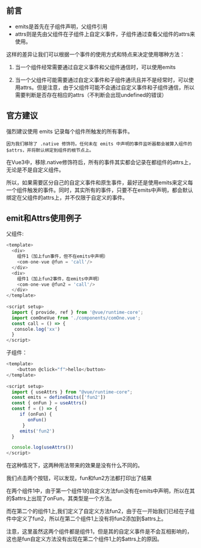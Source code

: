 ## 前言
* emits是首先在子组件声明，父组件引用
* attrs则是先由父组件在子组件上自定义事件，子组件通过查看父组件的attrs来使用。

这样的差异让我们可以根据一个事件的使用方式和特点来决定使用哪种方法：

1. 当一个组件经常需要通过自定义事件和父组件通信时，可以使用emits

2. 当一个父组件可能需要通过自定义事件和子组件通讯且并不是经常时，可以使用attrs。但是注意，由于父组件可能不会通过自定义事件和子组件通信，所以需要判断是否存在相应的attrs（不判断会出现undefined的错误）


## 官方建议
强烈建议使用 emits 记录每个组件所触发的所有事件。
```
因为我们移除了 .native 修饰符。任何未在 emits 中声明的事件监听器都会被算入组件的 $attrs，并将默认绑定到组件的根节点上。
```

在Vue3中，移除.native修饰符后，所有的事件其实都会记录在都组件的attrs上，无论是不是自定义组件。

所以，如果需要区分自己的自定义事件和原生事件，最好还是使用emits来定义每一个组件触发的事件。同时，其实所有的事件，只要不在emits中声明，都会默认绑定在父组件的attrs上，并不仅限于自定义的事件。

## emit和Attrs使用例子
父组件:
```javaScript
<template>
  <div>
    组件1（加上fun事件，但不在emits中声明）
    <com-one-vue @fun = 'call'/>
  </div>
  <div>
    组件1（加上fun2事件，在emits中声明）
    <com-one-vue @fun2 = 'call'/>
  </div>
</template>
​
<script setup>
  import { provide, ref } from '@vue/runtime-core';
  import comOneVue from './components/comOne.vue';
  const call = () => {
   console.log('xx')
  }
</script>
```

子组件：
```javaScript
<template>
    <button @click="f">hello</button>
</template>
​
<script setup>
  import { useAttrs } from "@vue/runtime-core";
  const emits = defineEmits(['fun2'])
  const { onFun } = useAttrs()
  const f = () => {
     if (onFun) {
        onFun()
      }
     emits('fun2')
  }

  console.log(useAttrs())
</script> 
```

在这种情况下，这两种用法带来的效果是没有什么不同的。

我们点击两个按钮，可以发现，fun和fun2方法都打印出了结果

在两个组件1中，由于第一个组件1的自定义方法fun没有在emits中声明，所以在其的$attrs上出现了onFun，其类型是一个方法。

而在第二个的组件1上,我们定义了自定义方法fun2，由于在一开始我们已经在子组件中定义了fun2，所以在第二个组件1上没有将fun2添加到$attrs上。

注意，这里虽然这两个组件都是组件1，但是其的自定义事件是不会互相影响的，这也是fun自定义方法没有出现在第二个组件1上的$attrs上的原因。
